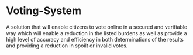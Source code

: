 # Voting-System
A solution that will enable citizens to vote online in a secured and verifiable way which will enable a reduction in the listed burdens as well as provide a high level of accuracy and efficiency in both determinations of the results and providing a reduction in spoilt or invalid votes.
